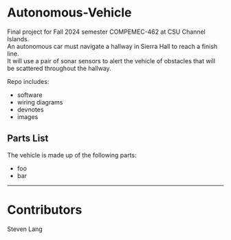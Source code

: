 # Autonomous-Vehicle
Final project for Fall 2024 semester COMPEMEC-462 at CSU Channel Islands.\
An autonomous car must navigate a hallway in Sierra Hall to reach a finish line.\
It will use a pair of sonar sensors to alert the vehicle of obstacles that will be scattered throughout the hallway.

Repo includes:
- software
- wiring diagrams
- devnotes
- images

## Parts List
The vehicle is made up of the following parts:
* foo
* bar

---
# Contributors
Steven Lang


